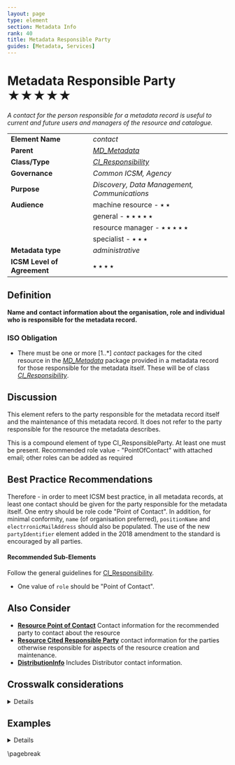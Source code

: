 ```yaml
---
layout: page
type: element
section: Metadata Info
rank: 40
title: Metadata Responsible Party
guides: [Metadata, Services]
---
```

# Metadata Responsible Party ★★★★★
*A contact for the person responsible for a metadata record is useful to current and future users and managers of the resource and catalogue.*

| | |
| --- | --- |
| **Element Name** | *contact* |
| **Parent** | *[MD_Metadata](./class-MD_Metadata)* |
| **Class/Type** | *[CI_Responsibility](./class-CI_Responsibility)* |
| **Governance** | *Common ICSM, Agency* |
| **Purpose** | *Discovery, Data Management, Communications* |
| **Audience** | machine resource - ⭑ ⭑ |
| | general - ⭑ ⭑ ⭑ ⭑ ⭑ |
| | resource manager - ⭑ ⭑ ⭑ ⭑ ⭑ |
| | specialist - ⭑ ⭑ ⭑ |
| **Metadata type** | *administrative* |
| **ICSM Level of Agreement** | ⭑ ⭑ ⭑ ⭑ |

## Definition

**Name and contact information about the organisation, role and individual who is responsible for the metadata record.**

### ISO Obligation
- There must be one or more [1..\*] *contact* packages for the cited resource in the *[MD_Metadata](./class-MD_Metadata)* package provided in a metadata record for those responsible for the metadata itself. These will be of class *[CI_Responsibility](./class-CI_Responsibility)*.

## Discussion
This element refers to the party responsible for the metadata record itself and the maintenance of this metadata record. It does not refer to the party responsible for the resource the metadata describes.

This is a compound element of type CI_ResponsibleParty. At least one must be present. Recommended role value - "PointOfContact" with attached email; other roles can be added as required

## Best Practice Recommendations

Therefore - in order to meet ICSM best practice, in all metadata records, at least one contact should be given for the party responsible for the metadata itself. One entry should be role code "Point of Contact". In addition, for minimal conformity, `name` (of organisation preferred), `positionName` and `electrronicMailAddress` should also be populated.
The use of the new `partyIdentifier` element added in the 2018 amendment to the standard is encouraged by all parties.

#### Recommended Sub-Elements

Follow the general guidelines for [CI_Responsibility](./class-CI_Responsibility).

- One value of `role` should be "Point of Contact".

## Also Consider

- **[Resource Point of Contact](./ResourcePointOfContact)** Contact information for the recommended party to contact about the resource
- **[Resource Cited Responsible Party](./ResourceResponsibleParty)** contact information for the parties otherwise responsible for aspects of the resource creation and maintenance.
- **[DistributionInfo](./DistributionInfo)** Includes Distributor contact information.

## Crosswalk considerations

<details>

### ISO19139

See discussion at [CI_Responsibility](./class-CI_Responsibility)

### Dublin core / CKAN / data.gov.au

Maps to `contact`

### DCAT

Maps to `dcat:contactPoint`

### RIF-CS

Maps to `Related Party`

</details>


## Examples

<details>

### XML -
```
<mdb:MD_Metadata>
...
 <mdb:contact>
  <cit:CI_Responsibility>
   <cit:role>
    <cit:CI_RoleCode 
    codeList="https://schemas.isotc211.org/19115/resources/Codelist/cat
    /codelists.xml#CI_RoleCode"
    codeListValue="pointOfContact"/>
   </cit:role>
   <cit:party>
    <cit:CI_Organisation>
     <cit:name>
      <gco:CharacterString>OpenWork Ltd</gco:CharacterString>
     </cit:name>
     <cit:contactInfo>
      <cit:CI_Contact>
       <cit:address>
        <cit:CI_Address>
         <cit:electronicMailAddress>
          <gco:CharacterString>name@email.org</gco:CharacterString>
         </cit:electronicMailAddress>
        </cit:CI_Address>
       </cit:address>
      </cit:CI_Contact>
     </cit:contactInfo>
     <cit:individual>
      <cit:CI_Individual>
       <cit:name>
        <gco:CharacterString>Metadata Bob</gco:CharacterString>
       </cit:name>
       <cit:positionName gco:nilReason="missing">
        <gco:CharacterString/>
       </cit:positionName>
      </cit:CI_Individual>
     </cit:individual>
    </cit:CI_Organisation>
   </cit:party>
   </cit:CI_Responsibility>
 </mdb:contact>
....
</mdb:MD_Metadata>
```

\pagebreak

### UML diagrams
Recommended elements highlighted in yellow

![Responsibility](../images/MetadataContactUML.png)

</details>

\pagebreak
